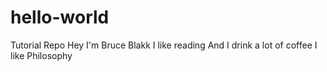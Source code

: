 # hello-world
Tutorial Repo
Hey I'm Bruce Blakk
I like reading
And I drink a lot of coffee
I like Philosophy
